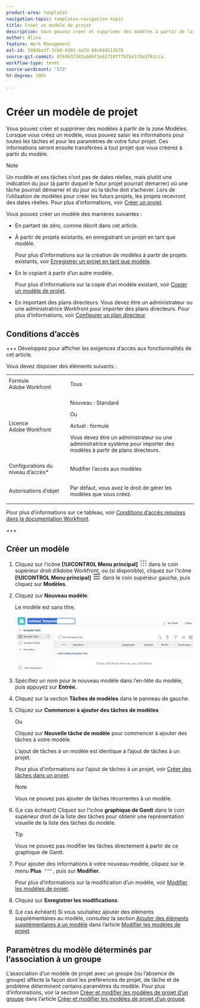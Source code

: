 ```yaml
---
product-area: templates
navigation-topic: templates-navigation-topic
title: Créer un modèle de projet
description: Vous pouvez créer et supprimer des modèles à partir de la zone Modèles. Lorsque vous créez un modèle, vous pouvez saisir les informations pour toutes les tâches et pour les paramètres de votre futur projet. Ces informations seront ensuite transférées à tout projet que vous créerez à partir du modèle.
author: Alina
feature: Work Management
exl-id: 5094ba3f-3cb0-4301-aa7d-88c64d112b78
source-git-commit: 8769637342ab65f1e627107f7bfb41f9a3f61cca
workflow-type: tm+mt
source-wordcount: '572'
ht-degree: 100%

---
```


# Créer un modèle de projet

<!-- Audited: 1/2024 -->

Vous pouvez créer et supprimer des modèles à partir de la zone Modèles. Lorsque vous créez un modèle, vous pouvez saisir les informations pour toutes les tâches et pour les paramètres de votre futur projet. Ces informations seront ensuite transférées à tout projet que vous créerez à partir du modèle.

>[!NOTE]
>
>Un modèle et ses tâches n’ont pas de dates réelles, mais plutôt une indication du jour (à partir duquel le futur projet pourrait démarrer) où une tâche pourrait démarrer et du jour où la tâche doit s’achever. Lors de l’utilisation de modèles pour créer les futurs projets, les projets recevront des dates réelles. Pour plus d’informations, voir [Créer un projet](../create-projects/create-project.md).


Vous pouvez créer un modèle des manières suivantes :

* En partant de zéro, comme décrit dans cet article.
* À partir de projets existants, en enregistrant un projet en tant que modèle.

  Pour plus d’informations sur la création de modèles à partir de projets existants, voir [Enregistrer un projet en tant que modèle](../../../manage-work/projects/manage-projects/save-project-as-template.md).

* En le copiant à partir d’un autre modèle.

  Pour plus d’informations sur la copie d’un modèle existant, voir [Copier un modèle de projet](../../../manage-work/projects/create-and-manage-templates/copy-template.md).

* En important des plans directeurs. Vous devez être un administrateur ou une administratrice Workfront pour importer des plans directeurs. Pour plus d’informations, voir [Configurer un plan directeur](../../../administration-and-setup/blueprints/configure-template-package.md).

## Conditions d’accès

+++ Développez pour afficher les exigences d’accès aux fonctionnalités de cet article.

Vous devez disposer des éléments suivants :

<table style="table-layout:auto"> 
 <col> 
 <col> 
 <tbody> 
  <tr> 
   <td role="rowheader">Formule Adobe Workfront</td> 
   <td> <p>Tous</p> </td> 
  </tr> 
  <tr> 
   <td role="rowheader">Licence Adobe Workfront</td> 
   <td> <p>Nouveau : Standard </p><p>Ou </p><p>Actuel : formule </p> <p data-mc-conditions="QuicksilverOrClassic.Quicksilver">Vous devez être un administrateur ou une administratrice système pour importer des modèles à partir de plans directeurs.</p> </td> 
  </tr> 
  <tr> 
   <td role="rowheader">Configurations du niveau d’accès*</td> 
   <td> <p>Modifier l’accès aux modèles</p> </td> 
  </tr> 
  <tr> 
   <td role="rowheader">Autorisations d’objet</td> 
   <td> <p>Par défaut, vous avez le droit de gérer les modèles que vous créez.</p>  </td> 
  </tr> 
 </tbody> 
</table>

Pour plus d’informations sur ce tableau, voir [Conditions d’accès requises dans la documentation Workfront](/help/quicksilver/administration-and-setup/add-users/access-levels-and-object-permissions/access-level-requirements-in-documentation.md).

+++

## Créer un modèle

1. Cliquez sur l’icône **[!UICONTROL Menu principal]** ![Menu principal](/help/_includes/assets/main-menu-icon.png) dans le coin supérieur droit d’Adobe Workfront, ou (si disponible), cliquez sur l’icône **[!UICONTROL Menu principal]** ![Menu principal](/help/_includes/assets/main-menu-icon-left-nav.png) dans le coin supérieur gauche, puis cliquez sur **Modèles**.

1. Cliquez sur **Nouveau modèle**.

   Le modèle est sans titre.

   ![Nouveau modèle](assets/create-template-nwe-2022-350x102.png)

1. Spécifiez un nom pour le nouveau modèle dans l’en-tête du modèle, puis appuyez sur **Entrée.**
1. Cliquez sur la section **Tâches de modèles** dans le panneau de gauche.
1. Cliquez sur **Commencer à ajouter des tâches de modèles**

   Ou

   Cliquez sur **Nouvelle tâche de modèle** pour commencer à ajouter des tâches à votre modèle.

   L’ajout de tâches à un modèle est identique à l’ajout de tâches à un projet.

   Pour plus d’informations sur l’ajout de tâches à un projet, voir [Créer des tâches dans un projet](../../../manage-work/tasks/create-tasks/create-tasks-in-project.md).

   >[!NOTE]
   >
   >Vous ne pouvez pas ajouter de tâches récurrentes à un modèle.

1. (Le cas échéant) Cliquez sur l’icône **graphique de Gantt** dans le coin supérieur droit de la liste des tâches pour obtenir une représentation visuelle de la liste des tâches du modèle.

   >[!TIP]
   >
   >Vous ne pouvez pas modifier les tâches directement à partir de ce graphique de Gantt.

1. Pour ajouter des informations à votre nouveau modèle, cliquez sur le menu **Plus** ![](assets/more-icon.png), puis sur **Modifier**.

   Pour plus d’informations sur la modification d’un modèle, voir [Modifier les modèles de projet](../../../manage-work/projects/create-and-manage-templates/edit-templates.md).

1. Cliquez sur **Enregistrer les modifications**.
1. (Le cas échéant) Si vous souhaitez ajouter des éléments supplémentaires au modèle, consultez la section [Ajouter des éléments supplémentaires à un modèle](../../../manage-work/projects/create-and-manage-templates/edit-templates.md#add-additional-items-to-a-template) dans l’article [Modifier les modèles de projet](../../../manage-work/projects/create-and-manage-templates/edit-templates.md).

## Paramètres du modèle déterminés par l’association à un groupe

L’association d’un modèle de projet avec un groupe (ou l’absence de groupe) affecte la façon dont les préférences de projet, de tâche et de problème déterminent certains paramètres du modèle. Pour plus d’informations, voir la section [Créer et modifier les modèles de projet d’un groupe](../../../administration-and-setup/manage-groups/work-with-group-objects/create-and-modify-a-groups-templates.md#create-and-modify-a-groups-project-templates) dans l’article [Créer et modifier les modèles de projet d’un groupe](../../../administration-and-setup/manage-groups/work-with-group-objects/create-and-modify-a-groups-templates.md).
